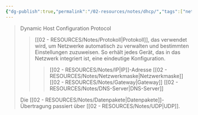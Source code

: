 ```yaml
---
{"dg-publish":true,"permalink":"/02-resources/notes/dhcp/","tags":["netzwerk","netzwerk/protocol"],"updated":"2024-08-02T01:14:58.000+02:00"}
---
```


> Dynamic Host Configuration Protocol
>>[[02 - RESOURCES/Notes/Protokoll\|Protokoll]], das verwendet wird, um Netzwerke automatisch zu verwalten und bestimmten Einstellungen zuzuweisen. 
>>So erhält jedes Gerät, das in das Netzwerk integriert ist, eine eindeutige Konfiguration.
>>>[[02 - RESOURCES/Notes/IP\|IP]]-Adresse
>>>[[02 - RESOURCES/Notes/Netzwerkmaske\|Netzwerkmaske]]
>>>[[02 - RESOURCES/Notes/Gateway\|Gateway]]
>>>[[02 - RESOURCES/Notes/DNS-Server\|DNS-Server]]
>
>Die [[02 - RESOURCES/Notes/Datenpakete\|Datenpakete]]-Übertragung passiert über [[02 - RESOURCES/Notes/UDP\|UDP]].
